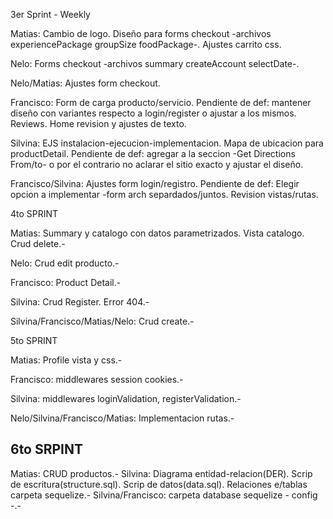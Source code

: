 3er Sprint - Weekly 

Matias: Cambio de logo. Diseño para forms checkout -archivos experiencePackage groupSize foodPackage-. Ajustes carrito css.

Nelo: Forms checkout -archivos summary createAccount selectDate-.

Nelo/Matias: Ajustes form checkout. 

Francisco: Form de carga producto/servicio. Pendiente de def: mantener diseño con variantes respecto a login/register o ajustar a los mismos. Reviews. Home revision y ajustes de texto.

Silvina: EJS instalacion-ejecucion-implementacion. Mapa de ubicacion para productDetail. Pendiente de def: agregar a la seccion -Get Directions From/to- o por el contrario no aclarar el sitio exacto y ajustar el diseño.

Francisco/Silvina: Ajustes form login/registro. Pendiente de def: Elegir opcion a implementar -form arch separdados/juntos. Revision vistas/rutas.

 
4to SPRINT 

Matias: Summary y catalogo con datos parametrizados. Vista catalogo. Crud delete.-

Nelo: Crud edit producto.-

Francisco: Product Detail.-

Silvina: Crud Register. Error 404.-

Silvina/Francisco/Matias/Nelo: Crud create.-


5to SPRINT

Matias: Profile vista y css.-

Francisco: middlewares session cookies.-

Silvina: middlewares loginValidation, registerValidation.-

Nelo/Silvina/Francisco/Matias: Implementacion rutas.-


6to SRPINT
---------------------------------------------------------------------------------------------------------------------------------------------
Matias: CRUD productos.-
Silvina: Diagrama entidad-relacion(DER). Scrip de escritura(structure.sql). Scrip de datos(data.sql). Relaciones e/tablas carpeta sequelize.-
Silvina/Francisco: carpeta database sequelize - config -.-




